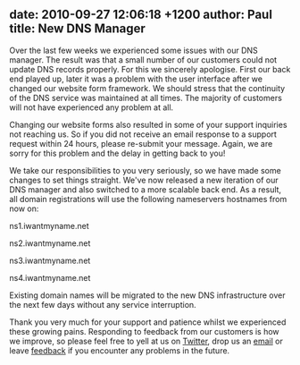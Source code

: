 date: 2010-09-27 12:06:18 +1200
author: Paul
title: New DNS Manager
----

Over the last few weeks we experienced some issues with our DNS manager. The result was that a small number of our customers could not update DNS records properly. For this we sincerely apologise. First our back end played up, later it was a problem with the user interface after we changed our website form framework. We should stress that the continuity of the DNS service was maintained at all times. The majority of customers will not have experienced any problem at all.

Changing our website forms also resulted in some of your support inquiries not reaching us. So if you did not receive an email response to a support request within 24 hours, please re-submit your message. Again, we are sorry for this problem and the delay in getting back to you!

We take our responsibilities to you very seriously, 
so we have made some changes to set things straight. We've now 
released a new iteration of our DNS manager and also switched to a more 
scalable back end. As a result, all domain registrations will use the 
following nameservers hostnames from now on:

ns1.iwantmyname.net

ns2.iwantmyname.net

ns3.iwantmyname.net

ns4.iwantmyname.net

Existing
 domain names will be migrated to the new DNS infrastructure 
over the next few days without any service interruption.

Thank you very much for your support and patience whilst we 
experienced 
these growing pains. Responding to feedback from our customers is how we
 improve, so please feel free to yell at us on [Twitter](https://twitter.com/iwantmynameNZ), drop us an
[ email](mailto:help@support.iwantmyname.com) or leave [feedback](https://iwantmyname.co.nz/support) if you encounter any problems in 
the future.
